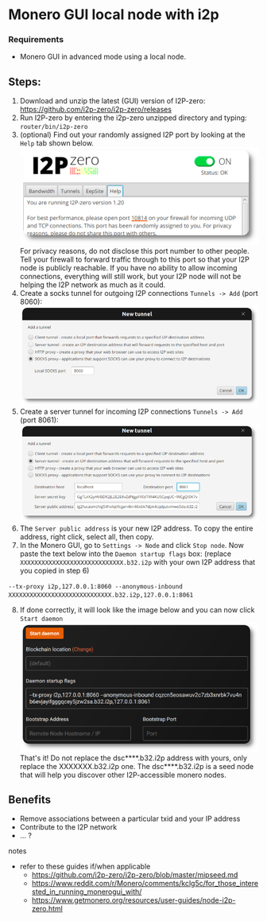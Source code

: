 # Monero GUI local node with i2p
### Requirements
 - Monero GUI in advanced mode using a local node.

## Steps:

1. Download and unzip the latest (GUI) version of I2P-zero: https://github.com/i2p-zero/i2p-zero/releases
2. Run I2P-zero by entering the i2p-zero unzipped directory and  typing: `router/bin/i2p-zero`
3. (optional) Find out your randomly assigned I2P port by looking at the `Help` tab shown below. 
![I2P-zero port](https://raw.githubusercontent.com/plowsof/moneropedia-drafts/main/i2p/user_guide_5_rnd.png)    
For privacy reasons, do not disclose this port number to other people. Tell your firewall to forward traffic through to this port so that your I2P node is publicly reachable. If you have no ability to allow incoming connections, everything will still work, but your I2P node will not be helping the I2P network as much as it could.
4. Create a socks tunnel for outgoing I2P connections `Tunnels -> Add` (port 8060):
![I2P-zero socks tunnel](https://raw.githubusercontent.com/plowsof/moneropedia-drafts/main/i2p/user_guide_rnd_7.png)
5. Create a server tunnel for incoming I2P connections `Tunnels -> Add` (port 8061):
![I2P-zero server tunnel](https://raw.githubusercontent.com/plowsof/moneropedia-drafts/main/i2p/user_guide_rnd_8.png)
6. The `Server public address` is your new I2P address. To copy the entire address, right click, select all, then copy.
7. In the Monero GUI, go to `Settings -> Node` and click `Stop node`. Now paste the text below into the `Daemon startup flags` box: (replace `XXXXXXXXXXXXXXXXXXXXXXXXXXXXX.b32.i2p` with your own I2P address that you copied in step 6)    

`
--tx-proxy i2p,127.0.0.1:8060 --anonymous-inbound XXXXXXXXXXXXXXXXXXXXXXXXXXXXX.b32.i2p,127.0.0.1:8061
`    

8. If done correctly, it will look like the image below and you can now click `Start daemon`    
![Monero GUI daemon flags](https://raw.githubusercontent.com/plowsof/moneropedia-drafts/main/i2p/user_guide_rnd_9.png)    
That's it! Do not replace the dsc****.b32.i2p address with yours, only replace the XXXXXXX.b32.i2p one. The dsc****.b32.i2p is a seed node that will help you discover other I2P-accessible monero nodes.

## Benefits 

- Remove associations between a particular txid and your IP address
- Contribute to the I2P network 
- ... ?

notes
- refer to these guides if/when applicable
  - https://github.com/i2p-zero/i2p-zero/blob/master/mipseed.md
  - https://www.reddit.com/r/Monero/comments/kclg5c/for_those_interested_in_running_monerogui_with/
  - https://www.getmonero.org/resources/user-guides/node-i2p-zero.html
